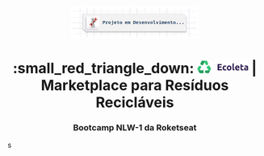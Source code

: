 <p align="center">
  <img alt="Em Obras" src="assets/em-obras.png" width="50%">
</p>
<h1 align="center">
:small_red_triangle_down: <img alt="Em Obras" src="assets/logo.svg" width="20%"> | Marketplace para Resíduos Recicláveis
<h3 align="center">
Bootcamp NLW-1 da Roketseat
</h3>s
</h1>
